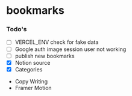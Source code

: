 # bookmarks

### Todo's

- [ ] VERCEL_ENV check for fake data
- [ ] Google auth image session user not working
- [ ] publish new bookmarks
- [x] Notion source
- [x] Categories
- Copy Writing
- Framer Motion
